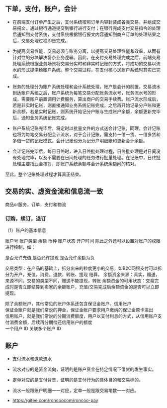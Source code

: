 ## 下单，支付，账户，会计
* 在前端支付订单产生之后，支付系统按照订单内容封装成各类交易，并组成交易报文，通过银行通道提交到银行进行支付；在银行完成支付交易指令的处理后通知到支付系统，支付系统根据银行报文内容通知到商户订单的处理结果之后，交易处理过程即告完成。

* 为提高交易性能，交易必须与账务分离，以提高交易处理性能和效率，从而有针对性的分块解决复杂业务逻辑。因此，在支付交易处理完成之后，前端交易处理系统根据业务场景将交易分实时和非实时记账的方式，将成功的交易以流水的形式提供给账户系统。整个交易过程，在支付核心送账户系统时其实已完成。

* 账务的处理分为账户系统处理和会计系统处理，账户是会计的前置。交易流水到达账户系统之后，账户系统为每笔交易分配账务流水号，账务流水号的形成，需要账户前置调用计费服务，算出商户的交易手续费。账户流水形成后，若是非实时记账，则直接通知业务系统记账完成，之后再开始记录分户账和更新余额，若是实时记账，则系统开始记分户账与生成账户余额，余额更新完毕后，通知业务系统记账完成。

* 账户系统记账完毕后，将定时以批量文件的方式送会计记账，同理，会计记账也将为每笔交易分配会计流水，对于会计记账，需支持一借一贷、一借多贷和多借一贷的记账模式。会计记账也分为记分户明细账和更新会计余额。

* 会计记账完毕后，每日日终时，进入日终批处理过程，日终批处理是对日间没有处理完毕，以及不需要在日间处理的任务进行批量处理。在记账中，日终批处理主要指业会核对，即账户系统余额与会计系统余额间的核对。

至此，整个记账处理过程才算真正结束。


##  交易的实、虚资金流和信息流一致
商品or服务，订单，支付和物流

### 订购，续订，退订
（1）账户的基本信息

账户号
账户类型
余额
币种
账户状态
开户时间
除此之外还可以设置对账户的权限进行控制，如：

是否允许充值
是否允许提现
是否允许余额为负

交易类型：在产品的基础上，拆分出来的粒度更小的交易，如B2C网银支付可以拆分为开户，充值，消费，退款，转账、提现 结算。
余额资金来源：真实，赠送，来源不同，交易的类型不同，赠送不能提现，转账
余额资金的可用状态：交易完成时是否立即结算到卖家的余额账户，充值/交易完成后余额资金的是否可以立即提现。

除了余额账户，其他常见的账户体系还包含保证金账户、信用账户  
保证金账户就是我们常说的押金，保证金账户要求用户缴纳的保证金原卡进出  
信用账户，就是我们常说的分期消费额度，用户以支付利息的方式，从信用账户支付消费金额，后续再分期偿还信用账户的额度  
一个用户 ID 关联多个账户 ID
## 账户
* 支付流水和退款流水
* 流水对应的是资金流向，证明的是账户资金在特定情况下借贷的发生事实。
* 定单对应的是支付背景，证明的是支付行为的具体目的和交易标的。
* 流水一般跟账户明细一一对应，定单一般是跟交易笔数一一对应。



* https://gitee.com/roncoocom/roncoo-pay
